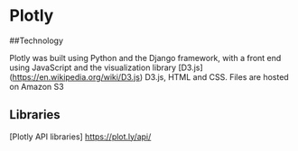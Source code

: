 # Plotly

##Technology

Plotly was built using Python and the Django framework, with a front end using JavaScript and the visualization library 
[D3.js] (https://en.wikipedia.org/wiki/D3.js)
D3.js, HTML and CSS. Files are hosted on Amazon S3

## Libraries
[Plotly API libraries] https://plot.ly/api/
